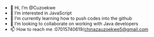 - 👋 Hi, I’m @Cuzoekwe
- 👀 I’m interested in JavaScript 
- 🌱 I’m currently learning how to push codes into the github
- 💞️ I’m looking to collaborate on working with Java developers
- 📫 How to reach me :07015740619/chinazauzoekwe5@gmail.com

<!---
Cuzoekwe/Cuzoekwe is a ✨ special ✨ repository because its `README.md` (this file) appears on your GitHub profile.
You can click the Preview link to take a look at your changes.
--->
